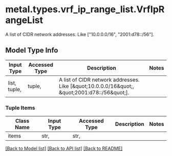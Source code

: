 # metal.types.vrf_ip_range_list.VrfIpRangeList

A list of CIDR network addresses. Like [\"10.0.0.0/16\", \"2001:d78::/56\"].

## Model Type Info
Input Type | Accessed Type | Description | Notes
------------ | ------------- | ------------- | -------------
list, tuple,  | tuple,  | A list of CIDR network addresses. Like [\&quot;10.0.0.0/16\&quot;, \&quot;2001:d78::/56\&quot;]. | 

### Tuple Items
Class Name | Input Type | Accessed Type | Description | Notes
------------- | ------------- | ------------- | ------------- | -------------
items | str,  | str,  |  | 

[[Back to Model list]](../../README.md#documentation-for-models) [[Back to API list]](../../README.md#documentation-for-api-endpoints) [[Back to README]](../../README.md)

